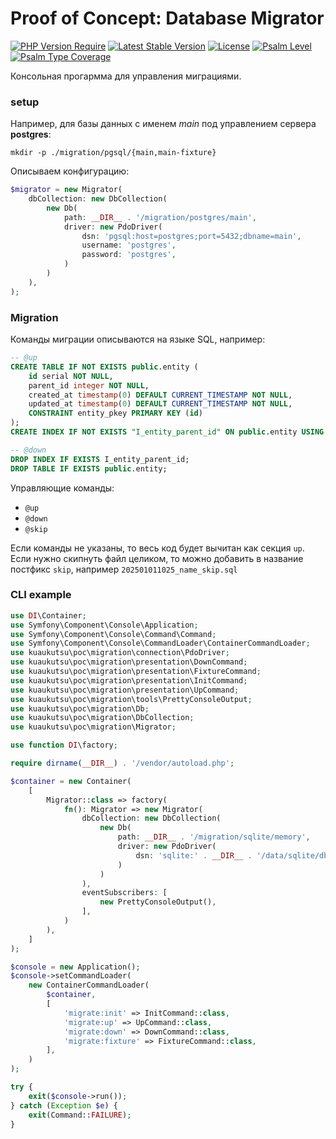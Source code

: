 # Proof of Concept: Database Migrator

[![PHP Version Require](http://poser.pugx.org/kuaukutsu/poc-migration/require/php)](https://packagist.org/packages/kuaukutsu/poc-migration)
[![Latest Stable Version](https://poser.pugx.org/kuaukutsu/poc-migration/v/stable)](https://packagist.org/packages/kuaukutsu/poc-migration)
[![License](http://poser.pugx.org/kuaukutsu/poc-migration/license)](https://packagist.org/packages/kuaukutsu/poc-migration)
[![Psalm Level](https://shepherd.dev/github/kuaukutsu/poc-migration/level.svg)](https://shepherd.dev/github/kuaukutsu/poc-migration)
[![Psalm Type Coverage](https://shepherd.dev/github/kuaukutsu/poc-migration/coverage.svg)](https://shepherd.dev/github/kuaukutsu/poc-migration)

Консольная прогармма для управления миграциями.

### setup

Например, для базы данных с именем _main_ под управлением сервера **postgres**:
```shell
mkdir -p ./migration/pgsql/{main,main-fixture} 
```

Описываем конфигурацию:
```php
$migrator = new Migrator(
    dbCollection: new DbCollection(
        new Db(
            path: __DIR__ . '/migration/postgres/main',
            driver: new PdoDriver(
                dsn: 'pgsql:host=postgres;port=5432;dbname=main',
                username: 'postgres',
                password: 'postgres',
            )
        )
    ),
);
```

### Migration

Команды миграции описываются на языке SQL, например:
```sql
-- @up
CREATE TABLE IF NOT EXISTS public.entity (
    id serial NOT NULL,
    parent_id integer NOT NULL,
    created_at timestamp(0) DEFAULT CURRENT_TIMESTAMP NOT NULL,
    updated_at timestamp(0) DEFAULT CURRENT_TIMESTAMP NOT NULL,
    CONSTRAINT entity_pkey PRIMARY KEY (id)
);
CREATE INDEX IF NOT EXISTS "I_entity_parent_id" ON public.entity USING btree (parent_id);

-- @down
DROP INDEX IF EXISTS I_entity_parent_id;
DROP TABLE IF EXISTS public.entity;
```

Управляющие команды:

- `@up`
- `@down`
- `@skip`

Если команды не указаны, то весь код будет вычитан как секция `up`.  
Если нужно скипнуть файл целиком, то можно добавить в название постфикс `skip`, например `202501011025_name_skip.sql`

### CLI example

```php
use DI\Container;
use Symfony\Component\Console\Application;
use Symfony\Component\Console\Command\Command;
use Symfony\Component\Console\CommandLoader\ContainerCommandLoader;
use kuaukutsu\poc\migration\connection\PdoDriver;
use kuaukutsu\poc\migration\presentation\DownCommand;
use kuaukutsu\poc\migration\presentation\FixtureCommand;
use kuaukutsu\poc\migration\presentation\InitCommand;
use kuaukutsu\poc\migration\presentation\UpCommand;
use kuaukutsu\poc\migration\tools\PrettyConsoleOutput;
use kuaukutsu\poc\migration\Db;
use kuaukutsu\poc\migration\DbCollection;
use kuaukutsu\poc\migration\Migrator;

use function DI\factory;

require dirname(__DIR__) . '/vendor/autoload.php';

$container = new Container(
    [
        Migrator::class => factory(
            fn(): Migrator => new Migrator(
                dbCollection: new DbCollection(
                    new Db(
                        path: __DIR__ . '/migration/sqlite/memory',
                        driver: new PdoDriver(
                            dsn: 'sqlite:' . __DIR__ . '/data/sqlite/db.sqlite3',
                        )
                    )
                ),
                eventSubscribers: [
                    new PrettyConsoleOutput(),
                ],
            )
        ),
    ]
);

$console = new Application();
$console->setCommandLoader(
    new ContainerCommandLoader(
        $container,
        [
            'migrate:init' => InitCommand::class,
            'migrate:up' => UpCommand::class,
            'migrate:down' => DownCommand::class,
            'migrate:fixture' => FixtureCommand::class,
        ],
    )
);

try {
    exit($console->run());
} catch (Exception $e) {
    exit(Command::FAILURE);
}
```
